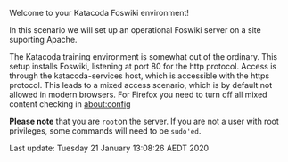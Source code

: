 Welcome to your Katacoda Foswiki environment!

In this scenario we will set up an operational Foswiki server on a site suporting Apache.

The Katacoda training environment is somewhat out of the ordinary. This setup installs Foswiki, listening at port 80 for the http protocol.
Access is through the katacoda-services host, which is accessible with the https protocol.
This leads to a mixed access scenario, which is by default not allowed in modern browsers.
For Firefox  you need to turn off all mixed content checking in
[about:config](https://docs.sdl.com/LiveContent/content/en-US/SDL%20Web-v5/GUID-A96F0612-53DE-4E35-AE09-48D57146D6E4)

**Please note** that you are `root`on the server.
If you are not a user with root privileges, some commands will need to be `sudo'ed`.


































































Last update: Tuesday 21 January  13:08:26 AEDT 2020
